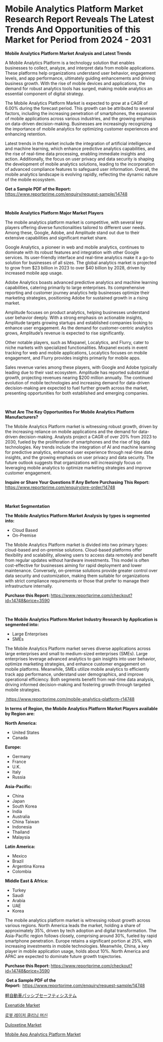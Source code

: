<p><h1>Mobile Analytics Platform Market Research Report Reveals The Latest Trends And Opportunities of this Market for Period from 2024 - 2031</h1></p><p><strong>Mobile Analytics Platform Market Analysis and Latest Trends</strong></p>
<p><p>A Mobile Analytics Platform is a technology solution that enables businesses to collect, analyze, and interpret data from mobile applications. These platforms help organizations understand user behavior, engagement levels, and app performance, ultimately guiding enhancements and driving business growth. With the rise of mobile devices and applications, the demand for robust analytics tools has surged, making mobile analytics an essential component of digital strategy.</p><p>The Mobile Analytics Platform Market is expected to grow at a CAGR of 6.00% during the forecast period. This growth can be attributed to several factors, including the increasing penetration of smartphones, the expansion of mobile applications across various industries, and the growing emphasis on data-driven decision-making. Businesses are increasingly recognizing the importance of mobile analytics for optimizing customer experiences and enhancing retention.</p><p>Latest trends in the market include the integration of artificial intelligence and machine learning, which enhance predictive analytics capabilities, and the rise of real-time data processing, enabling immediate insights and action. Additionally, the focus on user privacy and data security is shaping the development of mobile analytics solutions, leading to the incorporation of advanced compliance features to safeguard user information. Overall, the mobile analytics landscape is evolving rapidly, reflecting the dynamic nature of the mobile ecosystem.</p></p>
<p><strong>Get a Sample PDF of the Report:&nbsp;</strong> <a href="https://www.reportprime.com/enquiry/request-sample/14748">https://www.reportprime.com/enquiry/request-sample/14748</a></p>
<p>&nbsp;</p>
<p><strong>Mobile Analytics Platform Major Market Players</strong></p>
<p><p>The mobile analytics platform market is competitive, with several key players offering diverse functionalities tailored to different user needs. Among these, Google, Adobe, and Amplitude stand out due to their extensive capabilities and significant market share.</p><p>Google Analytics, a pioneer in web and mobile analytics, continues to dominate with its robust features and integration with other Google services. Its user-friendly interface and real-time analytics make it a go-to solution for businesses of all sizes. The global analytics market is projected to grow from $23 billion in 2023 to over $40 billion by 2028, driven by increased mobile app usage.</p><p>Adobe Analytics boasts advanced predictive analytics and machine learning capabilities, catering primarily to large enterprises. Its comprehensive reporting and customer journey analytics help businesses optimize their marketing strategies, positioning Adobe for sustained growth in a rising market.</p><p>Amplitude focuses on product analytics, helping businesses understand user behavior deeply. With a strong emphasis on actionable insights, Amplitude targets growing startups and established companies looking to enhance user engagement. As the demand for customer-centric analytics grows, Amplitude’s revenue is expected to rise significantly.</p><p>Other notable players, such as Mixpanel, Localytics, and Flurry, cater to niche markets with specialized functionalities. Mixpanel excels in event tracking for web and mobile applications, Localytics focuses on mobile engagement, and Flurry provides insights primarily for mobile apps.</p><p>Sales revenue varies among these players, with Google and Adobe typically leading due to their vast ecosystem. Amplitude has reported substantial growth, projecting revenues nearing $200 million annually. The continued evolution of mobile technologies and increasing demand for data-driven decision-making are expected to fuel further growth across the market, presenting opportunities for both established and emerging companies.</p></p>
<p>&nbsp;</p>
<p><strong>What Are The Key Opportunities For Mobile Analytics Platform Manufacturers?</strong></p>
<p><p>The Mobile Analytics Platform market is witnessing robust growth, driven by the increasing reliance on mobile applications and the demand for data-driven decision-making. Analysts project a CAGR of over 20% from 2023 to 2030, fueled by the proliferation of smartphones and the rise of big data technologies. Key trends include the integration of AI and machine learning for predictive analytics, enhanced user experience through real-time data insights, and the growing emphasis on user privacy and data security. The future outlook suggests that organizations will increasingly focus on leveraging mobile analytics to optimize marketing strategies and improve customer engagement.</p></p>
<p><strong>Inquire or Share Your Questions If Any Before Purchasing This Report:</strong> <a href="https://www.reportprime.com/enquiry/pre-order/14748">https://www.reportprime.com/enquiry/pre-order/14748</a></p>
<p>&nbsp;</p>
<p><strong>Market Segmentation</strong></p>
<p><strong>The Mobile Analytics Platform Market Analysis by types is segmented into:</strong></p>
<p><ul><li>Cloud Based</li><li>On-Premise</li></ul></p>
<p><p>The Mobile Analytics Platform market is divided into two primary types: cloud-based and on-premise solutions. Cloud-based platforms offer flexibility and scalability, allowing users to access data remotely and benefit from regular updates without hardware investments. This model is often cost-effective for businesses aiming for rapid deployment and lower maintenance. Conversely, on-premise solutions provide greater control over data security and customization, making them suitable for organizations with strict compliance requirements or those that prefer to manage their infrastructure internally.</p></p>
<p><strong>Purchase this Report:&nbsp;</strong><a href="https://www.reportprime.com/checkout?id=14748&price=3590">https://www.reportprime.com/checkout?id=14748&price=3590</a></p>
<p>&nbsp;</p>
<p><strong>The Mobile Analytics Platform Market Industry Research by Application is segmented into:</strong></p>
<p><ul><li>Large Enterprises</li><li>SMEs</li></ul></p>
<p><p>The Mobile Analytics Platform market serves diverse applications across large enterprises and small to medium-sized enterprises (SMEs). Large enterprises leverage advanced analytics to gain insights into user behavior, optimize marketing strategies, and enhance customer engagement on mobile platforms. Meanwhile, SMEs utilize mobile analytics to efficiently track app performance, understand user demographics, and improve operational efficiency. Both segments benefit from real-time data analysis, driving informed decision-making and fostering growth through targeted mobile strategies.</p></p>
<p><a href="https://www.reportprime.com/mobile-analytics-platform-r14748">&nbsp;https://www.reportprime.com/mobile-analytics-platform-r14748</a></p>
<p><strong>In terms of Region, the Mobile Analytics Platform Market Players available by Region are:</strong></p>
<p>
    <p> <strong> North America: </strong>
        <ul>
            <li>United States</li>
            <li>Canada</li>
        </ul>
        </p> 
    <p> <strong> Europe: </strong>
        <ul>
            <li>Germany</li>
            <li>France</li>
            <li>U.K.</li>
            <li>Italy</li>
            <li>Russia</li>
        </ul>
        </p> 
    <p> <strong> Asia-Pacific: </strong>
        <ul>
            <li>China</li>
            <li>Japan</li>
            <li>South Korea</li>
            <li>India</li>
            <li>Australia</li>
            <li>China Taiwan</li>
            <li>Indonesia</li>
            <li>Thailand</li>
            <li>Malaysia</li>
        </ul>
        </p> 
    <p> <strong> Latin America: </strong>
        <ul>
            <li>Mexico</li>
            <li>Brazil</li>
            <li>Argentina Korea</li>
            <li>Colombia</li>
        </ul>
        </p> 
    <p> <strong> Middle East & Africa: </strong>
        <ul>
            <li>Turkey</li>
            <li>Saudi</li>
            <li>Arabia</li>
            <li>UAE</li>
            <li>Korea</li>
        </ul>
    </p>
    </p>
<p><p>The mobile analytics platform market is witnessing robust growth across various regions. North America leads the market, holding a share of approximately 35%, driven by tech adoption and digital transformation. The Asia-Pacific region follows closely, comprising around 30%, fueled by rapid smartphone penetration. Europe retains a significant portion at 25%, with increasing investments in mobile technologies. Meanwhile, China, a key player in mobile application usage, holds about 10%. North America and APAC are expected to dominate future growth trajectories.</p></p>
<p><strong>Purchase this Report: </strong><a href="https://www.reportprime.com/checkout?id=14748&price=3590">https://www.reportprime.com/checkout?id=14748&price=3590</a></p>
<p>&nbsp;<strong>Get a Sample PDF of the Report:&nbsp;&nbsp;</strong><a href="https://www.reportprime.com/enquiry/request-sample/14748">https://www.reportprime.com/enquiry/request-sample/14748</a></p>
<p><strong></strong></p>
<p><p><a href="https://medium.com/@rot5z9maragh/light-vehicle-passive-safety-systems-market-%E3%81%AF-%E3%82%B3%E3%82%B9%E3%83%88%E7%AE%A1%E7%90%86%E3%81%A8%E5%8A%B9%E7%8E%87%E5%90%91%E4%B8%8A%E3%82%92%E5%84%AA%E5%85%88%E3%81%97%E3%81%BE%E3%81%99-%E3%81%95%E3%82%89%E3%81%AB-%E5%A0%B1%E5%91%8A%E6%9B%B8%E3%81%AF%E5%B8%82%E5%A0%B4%E3%81%AE%E9%9C%80%E8%A6%81%E9%9D%A2%E3%81%A8%E4%BE%9B%E7%B5%A6%E9%9D%A2%E3%81%AE%E4%B8%A1%E6%96%B9%E3%82%92%E3%82%AB%E3%83%90%E3%83%BC%E3%81%97%E3%81%A6%E3%81%84%E3%81%BE%E3%81%99-c8ab4c5615de">軽自動車パッシブセーフティシステム</a></p><p><a href="https://www.linkedin.com/pulse/what-current-future-prospects-exenatide-market-analysis-directions-w8l1c?trackingId=RWpyTDnaSIG21T4RVCMZnQ%3D%3D">Exenatide Market</a></p><p><a href="https://medium.com/@scotthereford10/%EA%B8%80%EB%A1%9C%EB%B2%8C-%EB%A1%9C%EB%B4%87-%EB%A0%88%EC%9D%B4%EC%A0%80-%EC%B2%AD%EC%86%8C%EA%B8%B0-%EC%8B%9C%EC%9E%A5%EC%9D%98-%EC%83%88%EB%A1%9C%EC%9A%B4-%EA%B8%B0%ED%9A%8C%EC%99%80-%EB%8F%84%EC%A0%84-2024-2031-3033d3866dc2">로봇 레이저 클리닝 머신</a></p><p><a href="https://www.linkedin.com/pulse/future-duloxetine-market-global-forecast-trends-2024-1hc1c?trackingId=kYCRX1OBTsOYSh1DQS3vjg%3D%3D">Duloxetine Market</a></p><p><a href="https://github.com/JakirUddin651/Market-Research-Report-List-1/blob/main/mobile-app-analytics-platform-market.md">Mobile App Analytics Platform Market</a></p></p>